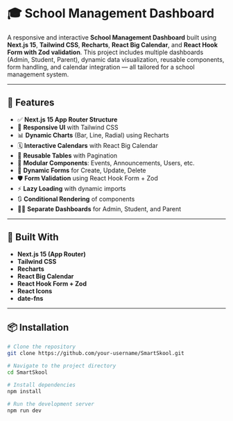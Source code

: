 # 🎓 School Management Dashboard

A responsive and interactive **School Management Dashboard** built using **Next.js 15**, **Tailwind CSS**, **Recharts**, **React Big Calendar**, and **React Hook Form with Zod validation**.
This project includes multiple dashboards (Admin, Student, Parent), dynamic data visualization, reusable components, form handling, and calendar integration — all tailored for a school management system.

---

## 🚀 Features

- ✅ **Next.js 15 App Router Structure**
- 🎨 **Responsive UI** with Tailwind CSS
- 📊 **Dynamic Charts** (Bar, Line, Radial) using Recharts
- 🗓️ **Interactive Calendars** with React Big Calendar
- 🧾 **Reusable Tables** with Pagination
- 🧩 **Modular Components**: Events, Announcements, Users, etc.
- 🔄 **Dynamic Forms** for Create, Update, Delete
- 🛡️ **Form Validation** using React Hook Form + Zod
- ⚡ **Lazy Loading** with dynamic imports
- 🔃 **Conditional Rendering** of components
- 🧑‍💼 **Separate Dashboards** for Admin, Student, and Parent

---

## 🧱 Built With

- **Next.js 15 (App Router)**
- **Tailwind CSS**
- **Recharts**
- **React Big Calendar**
- **React Hook Form + Zod**
- **React Icons**
- **date-fns**

---

## 📦 Installation

```bash
# Clone the repository
git clone https://github.com/your-username/SmartSkool.git

# Navigate to the project directory
cd SmartSkool

# Install dependencies
npm install

# Run the development server
npm run dev
